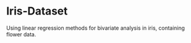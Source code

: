 # Iris-Dataset
Using linear regression methods for bivariate analysis in iris, containing flower data.
